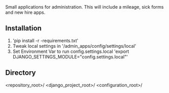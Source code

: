 <snippet>
  <content><![CDATA[
#BACI Administration Apps

Small applications for administration. This will include a mileage, sick forms and new hire apps.

## Installation

1. 'pip install -r -requirements.txt'
2. Tweak local settings in '/admin_apps/config/settings/local'
3. Set Environment Var to run config.settings.local 'export DJANGO_SETTINGS_MODULE="config.settings.local"'

## Directory

<repository_root>/
	<django_project_root>/
		<configuration_root>/
